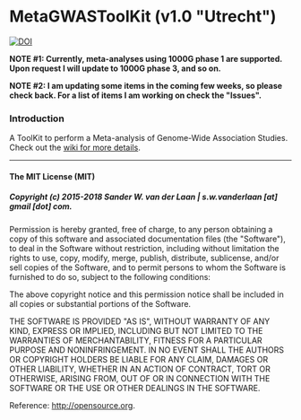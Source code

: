 MetaGWASToolKit (v1.0 "Utrecht")
============

[![DOI](https://zenodo.org/badge/75635714.svg)](https://zenodo.org/badge/latestdoi/75635714)

**NOTE #1: Currently, meta-analyses using 1000G phase 1 are supported. Upon request I will update to 1000G phase 3, and so on.**

**NOTE #2: I am updating some items in the coming few weeks, so please check back. For a list of items I am working on check the "Issues".**

### Introduction
A ToolKit to perform a Meta-analysis of Genome-Wide Association Studies. Check out the [wiki for more details](https://github.com/swvanderlaan/MetaGWASToolKit/wiki). 


--------------

#### The MIT License (MIT)
##### Copyright (c) 2015-2018 Sander W. van der Laan | s.w.vanderlaan [at] gmail [dot] com.

Permission is hereby granted, free of charge, to any person obtaining a copy of this software and associated documentation files (the "Software"), to deal in the Software without restriction, including without limitation the rights to use, copy, modify, merge, publish, distribute, sublicense, and/or sell copies of the Software, and to permit persons to whom the Software is furnished to do so, subject to the following conditions:   

The above copyright notice and this permission notice shall be included in all copies or substantial portions of the Software.

THE SOFTWARE IS PROVIDED "AS IS", WITHOUT WARRANTY OF ANY KIND, EXPRESS OR IMPLIED, INCLUDING BUT NOT LIMITED TO THE WARRANTIES OF MERCHANTABILITY, FITNESS FOR A PARTICULAR PURPOSE AND NONINFRINGEMENT. IN NO EVENT SHALL THE AUTHORS OR COPYRIGHT HOLDERS BE LIABLE FOR ANY CLAIM, DAMAGES OR OTHER LIABILITY, WHETHER IN AN ACTION OF CONTRACT, TORT OR OTHERWISE, ARISING FROM, OUT OF OR IN CONNECTION WITH THE SOFTWARE OR THE USE OR OTHER DEALINGS IN THE SOFTWARE.

Reference: http://opensource.org.

